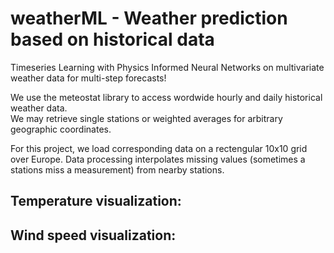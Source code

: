 # weatherML -  Weather prediction based on historical data
Timeseries Learning with Physics Informed Neural Networks on multivariate weather data for multi-step forecasts!  

We use the meteostat library to access wordwide hourly and daily historical weather data.  
We may retrieve single stations or weighted averages for arbitrary geographic coordinates.  

For this project, we load corresponding data on a rectengular 10x10 grid over Europe.
Data processing interpolates missing values (sometimes a stations miss a measurement)
from nearby stations.

## Temperature visualization:

## Wind speed visualization:
